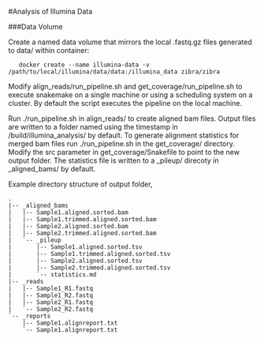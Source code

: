 #Analysis of Illumina Data

###Data Volume

Create a named data volume that mirrors the local .fastq.gz files generated to data/ within container:

       docker create --name illumina-data -v /path/to/local/illumina/data/data:/illumina_data zibra/zibra

Modify align_reads/run_pipeline.sh and get_coverage/run_pipeline.sh to execute snakemake on a single machine or using a scheduling system on a cluster. By default the script executes the pipeline on the local machine.

Run ./run_pipeline.sh in align_reads/ to create aligned bam files. Output files are written to a folder named using the timestamp in /build/illumina_analysis/ by default. To generate alignment statistics for merged bam files run ./run_pipeline.sh in the get_coverage/ directory. Modify the src parameter in get_coverage/Snakefile to point to the new output folder. The statistics file is written to a _pileup/ direcoty in _aligned_bams/ by default. 

Example directory structure of output folder,

```
.
|-- _aligned_bams
|   |-- Sample1.aligned.sorted.bam
|   |-- Sample1.trimmed.aligned.sorted.bam
|   |-- Sample2.aligned.sorted.bam
|   |-- Sample2.trimmed.aligned.sorted.bam
|   `-- _pileup
|       |-- Sample1.aligned.sorted.tsv
|       |-- Sample1.trimmed.aligned.sorted.tsv
|       |-- Sample2.aligned.sorted.tsv
|       |-- Sample2.trimmed.aligned.sorted.tsv
|       `-- statistics.md
|-- _reads
|   |-- Sample1_R1.fastq
|   |-- Sample1_R2.fastq
|   |-- Sample2_R1.fastq
|   `-- Sample2_R2.fastq
`-- _reports
    |-- Sample1.alignreport.txt
    `-- Sample1.alignreport.txt
```
